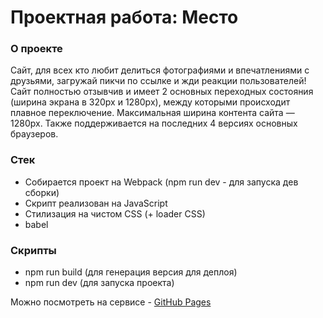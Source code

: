Проектная работа: Место
=====================

### О проекте
Cайт, для всех кто любит делиться фотографиями и впечатлениями с друзьями, загружай пикчи по ссылке и жди реакции пользователей!
Сайт полностью отзывчив и имеет 2 основных переходных состояния (ширина экрана в 320px и 1280px), между которыми происходит плавное переключение.
Максимальная ширина контента сайта — 1280px. Также поддерживается на последних 4 версиях основных браузеров.

### Стек
* Cобирается проект на Webpack (npm run dev - для запуска дев сборки)
* Скрипт реализован на JavaScript
* Стилизация на чистом CSS (+ loader CSS)
* babel

### Скрипты
* npm run build (для генерация версия для деплоя)
* npm run dev (для запуска проекта)

Можно посмотреть на сервисе - [GitHub Pages](ссылка)
